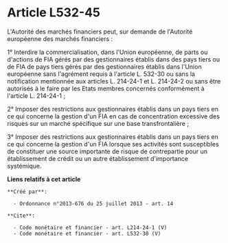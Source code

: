 # Article L532-45

L'Autorité des marchés financiers peut, sur demande de l'Autorité européenne des marchés financiers : 

1° Interdire la commercialisation, dans l'Union européenne, de parts ou d'actions de FIA gérés par des gestionnaires établis
dans des pays tiers ou de FIA de pays tiers gérés par des gestionnaires établis dans l'Union européenne sans l'agrément
requis à l'article L. 532-30 ou sans la notification mentionnée aux articles L. 214-24-1 et L. 214-24-2 ou sans être
autorisés à le faire par les Etats membres concernés conformément à l'article L. 214-24-1 ; 

2° Imposer des restrictions aux gestionnaires établis dans un pays tiers en ce qui concerne la gestion d'un FIA en cas de
concentration excessive des risques sur un marché spécifique sur une base transfrontalière ; 

3° Imposer des restrictions aux gestionnaires établis dans un pays tiers en ce qui concerne la gestion d'un FIA lorsque ses
activités sont susceptibles de constituer une source importante de risque de contrepartie pour un établissement de crédit ou
un autre établissement d'importance systémique.

**Liens relatifs à cet article**

	**Créé par**:

	  - Ordonnance n°2013-676 du 25 juillet 2013 - art. 14

	**Cite**:

	  - Code monétaire et financier - art. L214-24-1 (V)
	  - Code monétaire et financier - art. L532-30 (V)
